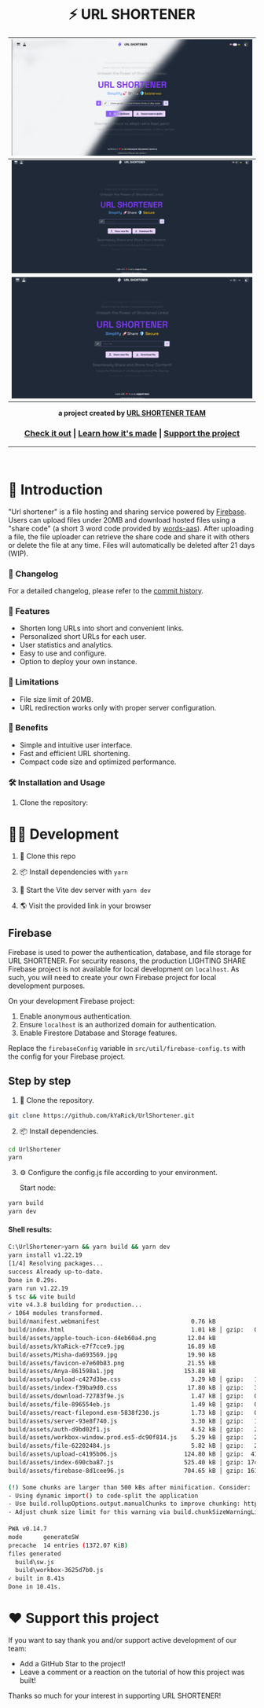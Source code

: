 <div align='center'>
  
# ⚡️ URL SHORTENER
|![mImage](./docs/imgs/mUrlShortener.jpg)|
|:---:|
|![Uploading a file](./assets/ShareMethod.gif)|
|![Downloading a file](./assets/DownloadMethods.gif)|
**a project created by [URL SHORTENER TEAM](#)**
  
### [Check it out](https://kyarick.github.io/UrlShortener/) | [Learn how it's made](https://github.com/kYaRick/UrlShortener/wiki) | [Support the project](https://github.com/kYaRick/UrlShortener)
  
</div>

---

<br />

# 👋 Introduction

"Url shortener" is a file hosting and sharing service powered by [Firebase](https://firebase.google.com). Users can upload files under 20MB and download hosted files using a "share code" (a short 3 word code provided by [words-aas](https://github.com/chroline/words-aas)). After uploading a file, the file uploader can retrieve the share code and share it with others or delete the file at any time. Files will automatically be deleted after 21 days (WIP).

### 🔄 Changelog

For a detailed changelog, please refer to the [commit history](https://github.com/kYaRick/UrlShortener/commits/develop).

### 🚀 Features

- Shorten long URLs into short and convenient links.
- Personalized short URLs for each user.
- User statistics and analytics.
- Easy to use and configure.
- Option to deploy your own instance.

### 🚧 Limitations

- File size limit of 20MB.
- URL redirection works only with proper server configuration.

### 🌟 Benefits

- Simple and intuitive user interface.
- Fast and efficient URL shortening.
- Compact code size and optimized performance.

### 🛠️ Installation and Usage

1. Clone the repository:

# 🧑‍💻 Development

1. 📂 Clone this repo

2. 📦 Install dependencies with `yarn`

3. 🏃 Start the Vite dev server with `yarn dev`

4. 🌎 Visit the provided link in your browser

## Firebase

Firebase is used to power the authentication, database, and file storage for URL SHORTENER. For security reasons, the production LIGHTING SHARE Firebase project is not available for local development on `localhost`. As such, you will need to create your own Firebase project for local development purposes.

On your development Firebase project:

1. Enable anonymous authentication.
2. Ensure `localhost` is an authorized domain for authentication.
3. Enable Firestore Database and Storage features.

Replace the `firebaseConfig` variable in `src/util/firebase-config.ts` with the config for your Firebase project.

## Step by step

1. 📂 Clone the repository.

```bash
git clone https://github.com/kYaRick/UrlShortener.git
```

2. 📦 Install dependencies.

```bash
cd UrlShortener
yarn
```

3. ⚙️ Configure the config.js file according to your environment.

    Start node:

```bash
yarn build
yarn dev
```

#### Shell results:
```bash
C:\UrlShortener>yarn && yarn build && yarn dev
yarn install v1.22.19
[1/4] Resolving packages...
success Already up-to-date.
Done in 0.29s.
yarn run v1.22.19
$ tsc && vite build
vite v4.3.8 building for production...
✓ 1064 modules transformed.
build/manifest.webmanifest                          0.76 kB
build/index.html                                    1.01 kB │ gzip:   0.49 kB
build/assets/apple-touch-icon-d4eb60a4.png         12.04 kB
build/assets/kYaRick-e7f7cce9.jpg                  16.89 kB
build/assets/Misha-da693569.jpg                    19.90 kB
build/assets/favicon-e7e60b83.png                  21.55 kB
build/assets/Anya-861598a1.jpg                    153.88 kB
build/assets/upload-c427d3be.css                    3.29 kB │ gzip:   1.04 kB
build/assets/index-f39ba9d0.css                    17.80 kB │ gzip:   3.54 kB
build/assets/download-72783f9e.js                   1.47 kB │ gzip:   0.81 kB
build/assets/file-896554eb.js                       1.49 kB │ gzip:   0.81 kB
build/assets/react-filepond.esm-5838f230.js         1.73 kB │ gzip:   0.86 kB
build/assets/server-93e8f740.js                     3.30 kB │ gzip:   1.64 kB
build/assets/auth-d9bd02f1.js                       4.52 kB │ gzip:   2.14 kB
build/assets/workbox-window.prod.es5-dc90f814.js    5.29 kB │ gzip:   2.20 kB
build/assets/file-62202484.js                       5.82 kB │ gzip:   2.47 kB
build/assets/upload-c4195b06.js                   124.80 kB │ gzip:  41.36 kB
build/assets/index-690cba87.js                    525.40 kB │ gzip: 174.85 kB
build/assets/firebase-8d1cee96.js                 704.65 kB │ gzip: 161.84 kB

(!) Some chunks are larger than 500 kBs after minification. Consider:
- Using dynamic import() to code-split the application
- Use build.rollupOptions.output.manualChunks to improve chunking: https://rollupjs.org/configuration-options/#output-manualchunks
- Adjust chunk size limit for this warning via build.chunkSizeWarningLimit.

PWA v0.14.7
mode      generateSW
precache  14 entries (1372.07 KiB)
files generated
  build\sw.js
  build\workbox-3625d7b0.js
✓ built in 8.41s
Done in 10.41s.
```

# ❤️ Support this project

If you want to say thank you and/or support active development of our team:

- Add a GitHub Star to the project!
- Leave a comment or a reaction on the tutorial of how this project was built!

Thanks so much for your interest in supporting URL SHORTENER!
